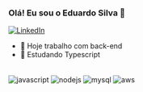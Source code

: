 ### Olá! Eu sou o Eduardo Silva 👋

[![LinkedIn](https://img.shields.io/badge/LinkedIn-0077B5?style=for-the-badge&logo=linkedin&logoColor=white)](https://www.linkedin.com/in/eduardo-silva-6a56a11ab)

- 🔭 Hoje trabalho com back-end
- 🌱 Estudando Typescript

<div style="display: inline_block"><br/>
    <img align="center" alt="javascript"src="https://img.shields.io/badge/JavaScript-323330?style=for-the-badge&logo=javascript&logoColor=F7DF1E" />
    <img align="center" alt="nodejs"src="https://img.shields.io/badge/Node.js-43853D?style=for-the-badge&logo=node.js&logoColor=white" />
    <img align="center" alt="mysql"src="https://img.shields.io/badge/MySQL-00000F?style=for-the-badge&logo=mysql&logoColor=white" />
    <img align="center" alt="aws"src="https://img.shields.io/badge/Amazon_AWS-232F3E?style=for-the-badge&logo=amazon-aws&logoColor=white" />
</div>
